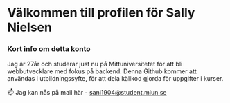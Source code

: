 # Välkommen till profilen för Sally Nielsen

### Kort info om detta konto
Jag är 27år och studerar just nu på Mittuniversitetet för att bli webbutvecklare med fokus på backend.
Denna Github kommer att användas i utbildningssyfte, för att dela källkod gjorda för uppgifter i kurser.

📫 Jag kan nås på mail här - sani1904@student.miun.se
<!--
**nielsensw/nielsensw** is a ✨ _special_ ✨ repository because its `README.md` (this file) appears on your GitHub profile.

Here are some ideas to get you started:

- 🔭 I’m currently working on ...
- 🌱 I’m currently learning ...
- 👯 I’m looking to collaborate on ...
- 🤔 I’m looking for help with ...
- 💬 Ask me about ...
- 📫 How to reach me: ...
- 😄 Pronouns: ...
- ⚡ Fun fact: ...
-->
